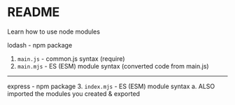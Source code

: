 # README

Learn how to use node modules 

lodash - npm package 
1. `main.js` - common.js syntax (require)
2. `main.mjs` - ES (ESM) module syntax (converted code from main.js)

-----

express - npm package
3. `index.mjs` - ES (ESM) module syntax 
    a. ALSO imported the modules you created & exported
